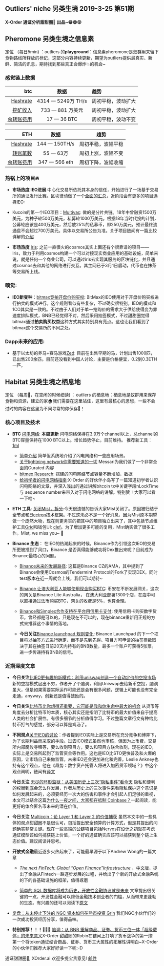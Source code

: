 

## Outliers' niche 另类生境 2019-3-25 第51期

#### X-Order 通证分析甜甜圈🍩 出品~😁😆😝 


## Pheromone 另类生境之信息素
定位 （每日5min)  ：outliers 的**playground**：信息素pheromone是蚁群用来留下食物路线所释放的标记，这部分内容持续更新，期望为outliers提供最真实、新鲜、简洁的讯息，期待找到那些真正会爆炸💥的机会~

### 感觉链上数据 

| btc | 数据 | 趋势|
|---:|:--:|:--|
| [Hashrate](https://www.blockchain.com/charts/hash-rate)| 4314 — 5249万 TH/s| 周初平稳，波动扩大|
| [挖矿收入](https://www.blockchain.com/charts/miners-revenue) | 733 — 881 万美元 | 周初平稳，波动扩大|
| [总转账费用](https://www.blockchain.com/charts/transaction-fees) | 17 — 36 BTC | 周初平稳，波动不变|



|ETH | 数据 | 趋势|
|--:|:--:|:--:|
|[Hashrate](https://etherscan.io/chart/hashrate)| 144 — 150TH/s| 周初平稳，波幅平稳|
|[转账笔数](https://etherscan.io/chart/tx)|55 — 63万|周初上涨，波幅不变|
|[总转账费用](https://etherscan.io/chart/transactionfee)| 347 — 566 eth| 周初下降，波幅收缩 |



### 热锅上的项目🔥

- **市场热度 IEO进展** 中心化交易所依托其本身的信任，开始进行了一场基于交易所的通证发行比赛。区块律动做了一个[全面的汇总](https://www.theblockbeats.com/ieo)，近阶段会有更多的项目选择IEO:
- Kucoin的第一个IEO项目：[Multivac](https://www.mtv.ac/): 做的是分片共链。18年中曾融资1500万美元，为种子轮500万美元，私募轮1000万美元。根据18年当时代投的计划，公募轮应该是400万美元，然后放25%的私募币，即250万美元，预计最终流通盘不会超过700万美元。具体以交易所公告为准。关于项目链闻有一篇比较详解的[介绍](https://www.chainnews.com/articles/407554592757.htm)



- **市场热度** [Iris](https://www.irisnet.org/): 之前一直很火的cosmos其实上面还有个很靠谱的项目——Iris，致力于利用cosmos构建一个可以对接现实商业应用的基础设施，简单来说，就是任何一个商业公司，可以通过iris去实现其服务的区块链化，并且通过cosmos去和其他的网络进行交互。其主网已于3月1日启动，代币也在抹茶等交易所上线。

### 嗅觉: 
- **IEO新变种**：[bitmax竞拍开盘价购买权](https://bitmaxhelp.zendesk.com/hc/zh-cn/articles/360020456353-BitMax-io%E5%85%A8%E7%90%83%E9%A6%96%E5%8F%91BOLT-%E6%8B%8D%E5%8D%96-%E5%AD%98%E5%B8%81%E5%AE%9D%E6%B4%BB%E5%8A%A8%E7%81%AB%E7%83%AD%E5%BC%80%E5%90%AF): BitMax的IEO使用对于开盘价购买权进行拍卖的模式进行。这个规则看似有些复杂，不过确实很特别。IEO的模式和1CO其实是一致的。不过由于人们对于单一抢购价的需求大于供给使得变为靠速度排队模式，BNB已经觉得不对，然后采用抽签模式，不过甜甜圈觉得bitmax通过**拍卖购买权益**这种方式其实特别具有亮点。这也让我们看到了bitmax这个交易所的不同之处。



### Dapp未来的应用: 
- 基于以太坊的养马+赛马游戏[Zed](https://zed.run/): 目前在出售早期的马，计划出售1000匹，已出售200余匹。目前还没看到中国人讨论，主要是价格便宜，0.2到0.3ETH一匹。


## Habitat 另类生境之栖息地
定位 （每周🍵，在空闲的时候细读) ：outliers 的栖息地：栖息地是蚁群用来保存食物和资源，建立的家🏠我们需要在这里站住，这里有最核心的思想，一些不会过时的内容在这里为不同寻常的你保存🌲！

### 核心项目及技术

- **BTC** [闪电网络](https://1ml.com/statistics): **本周更新** 闪电网络保持在3.9万个channel以上，总channel的BTC容量保持在1000 BTC以上。增长趋势停止，目前维持。 推荐新工具： [1ml](https://1ml.com/)
	- [简单介绍](https://medium.com/coinmonks/intro-to-lightning-network-apps-lapps-b548c96ec13f) 简单但系统地介绍了闪电网络和一些应用场景。
	- [关于lightning network你需要知道的一切](https://messari.io/resource/lightning-network) Messari为我们做了一个非常全面的Curated 内容
	- [bitmex Research](https://blog.bitmex.com/research/): 搭建的闪电网络节点容量不断增加，[数据](https://1ml.com/node/0395033b252c6f40e3756984162d68174e2bd8060a129c0d3462a9370471c6d28f/history)
	- [给初学者的闪电网络指南](https://www.chainnews.com/articles/219134762084.htm):X-Order 的好伙伴小岛写了一篇知道初学者认识闪电网络的文章，并深入浅出的通过讲解bitcoin tx中关键字段nLockTime 与 sequence number来带入对于闪电网络的讲解。特别赞！大家可以看一下哈~

- **ETH 工具**: [关闭Mist，拆分](https://medium.com/@avsa/sunsetting-mist-da21c8e943d2):今天很遗憾的告诉大家Mist关闭了。原因被归结于全节点和[Electron](https://electronjs.org/)技术框架。不过这未必不是一个好消息，因为Mist原本期望做一个庞然大物，现在则更务实的把其中的项目独立出来了，其中包括节点维护工具[Grid](https://github.com/ethereum/grid)和钱包UI: [clef](https://github.com/ethereum/go-ethereum/tree/master/cmd/clef)。为了增加更多可能的复用，Mist确实做了很多工作。Mist, we miss you~ 💖



- **Binance 生态**：
在IEO的热潮起来的时候，Binance作为引领这次IEO的交易所更被推到了风口，Binance 是否真得能够成功将Dex推出来呢？目前成为Binance最核心的问题。

	- [Binance未来的发展路径](https://www.binance.com/en/blog/300213018722623488/): 这篇是Binance CZ的AMA，其中提到了Binance会使用Cosmos的Tendermint Protocol的Fork了实现DEX。同时test版本在近一周就会上线，我们可以期待~ 
	
	- [Binance 让澳大利亚人能够使用现金购买BTC](https://www.coindesk.com/binance-launches-bitcoin-buying-at-over-1300-australian-stores?hootPostID=5de355f31eb095b3d5b3329b6160960b): 币安在不断发展网关，这次的网关是Binance Lite Australia， 在澳大利亚部署1300个店，在店中可以直接通过法币购买BTC，网关的收费是5%，也算合理。
	- [Binance和Simplex合作支持在平台用信用卡支付](https://www.binance.com/en/blog/297658163885826048/Binance-Enables-Credit-Card-Payments-Through-Simplex-Partnership-Furthering-Crypto-Adoption-Worldwide): 使用信用卡购买数字货币，曾经都是可以的，只是现在不可以的，现在binance重新用正规的方式来推荐这个事情的落地。
	- **今日关注**[Binance launchpad 规则变化](https://www.binance.com/en/blog/316491046311071744/Update-to-the-Binance-Launchpad-Token-Sale-Format): Binance Launchpad 的下一个项目将以抽签方式进行确定，而不是先到先得。项目方可申请的抽签票数取决于其在抽签日前20天内持有的BNB数量，最多一个账户可获得5张票。进一步传递持有BNB的信号。
	


### 近期深度文章


- **今日关注**[比IEO更有趣的新模式：利用uniswap创造一个自动定价的空投市场](https://mp.weixin.qq.com/s/CAUCsWNTs-1zeNi-jnpZ_Q) 新的空投模式层出不穷，作者开了个脑洞，利用Uniswap去给新币空投，脑洞虽大，但是如果需要实际运作可能还是会有很多问题，逻辑上可能也没有完全走通，anyway，创新还是值得鼓励的。
- **今日关注**[比特币比你想得还重要，它可能是我和你生命中最大的机会](https://www.chainnews.com/articles/569708816151.htm) 从货币等角度去分析比特币的本质，核心其实还是指明了比特币的最大价值来自于提高人类的社会扩展性。有很多细节的分析值得学习。不过整篇文章行文有种给比特币打气的感觉，部分可以算是鸡汤了。
- **不同观点**[关于IEO的讨论](https://www.zhihu.com/question/315710808/answer/625541314)：作者提到IEO实际上是交易所在充分竞争和博弈下，为了长期利益而采取的手段。过去ICO模式虽然也审核，但因为上币费，交易所内部腐败寻租等，要么收割项目方，要么和项目方联合收割，现在的IEO，实际上是交易所起到了监管资金等作用。这也是IEO比STO更快普及和火爆的原因，让市场自己来做监管。未来IEO还会更加进化和完善。Leslie Ankney也持有这个观点，他在《趋势：数字资产托管人将进入加密货币领域？》中这个观点阐明，链闻有[译文](https://www.chainnews.com/articles/417353054214.htm)
- **今日关注** [无尽的环形监狱：从美国历史上三次“隐私事件”看今天](https://mp.weixin.qq.com/s?__biz=MzA4MzE1MzQ3MA==&mid=2450141630&idx=1&sn=04b1190a715668324b1a41585d0eae57&chksm=880456efbf73dff982fcc3631006f059e14820295a801db049ffba50eb46283a2c4e2d61e95b&xtrack=1&scene=0&subscene=131&clicktime=1553125331&ascene=7&devicetype=android-28&version=2700033b&nettype=WIFI&abtest_cookie=BAABAAoACwASABMABQAjlx4AVpkeAL2ZHgDZmR4A3JkeAAAA&lang=zh_CN&pass_ticket=ZJ8%2BACVlhGuqcv84a1JUUwXbgwIn9nhqGli7hGhBdR6%2FdDtsDgzbGMnH4jbB1GHB&wx_header=1) 隐私和便利的权衡到底会怎么样发展，作者从历史上的三次事件来看隐私保护这个意识是如何发展起来的，必须要经历一次大的伤害和事件才会引起人们足够的重视，本文可以结合这篇[为什么一夜之间，大家都在抵制 Coinbase？](https://www.chainnews.com/articles/960779358506.htm)一起阅读，能更好的体会匿名币未来的潜在价值。
- **今日关注** [Multicoin：论 Layer 1 和 Layer 2 的价值捕获](https://mp.weixin.qq.com/s?__biz=MzI1Mzk4ODIwOA==&mid=2247487923&idx=1&sn=a29b36984ebac7a719399e356f494720&chksm=e9cd4dacdebac4babc402a84ebb2aa56423c1815071b310285b9e2e1e37f51328ecffb009198&xtrack=1&scene=0&subscene=131&clicktime=1553126858&ascene=7&devicetype=android-28&version=2700033b&nettype=cmnet&abtest_cookie=BAABAAoACwASABMABQAjlx4AVpkeAL2ZHgDZmR4A3JkeAAAA&lang=zh_CN&pass_ticket=ZJ8%2BACVlhGuqcv84a1JUUwXbgwIn9nhqGli7hGhBdR6%2FdDtsDgzbGMnH4jbB1GHB&wx_header=1) 虽然本文中的一些具体的观点甜甜圈不是很认可，包括提出安全预算的计算方式，但是其提出的问题确实非常关键。现在一些高端的公链项目包括Nervos在设计之初就在考虑通证模型该如何捕获链上价值，一个好的通证确实应该可以捕获到整个链上生态价值。建议阅读并思考。
- **开放式金融**最近逐步火热起来了，可能最早源于以下Andrew Wong的一篇文章

  - [*The next FinTech: Global “Open Finance”Infrastructure*](https://medium.com/macro-narratives-in-blockchain/the-next-fintech-global-open-finance-infrastructure-90ac093a411b?sk=4b93ab31d65bbfbb15dfe448d64c8d27) ，[中文版](https://www.chainnews.com/articles/999172600249.htm)，提出了金融从Fintech一路逐步发展的过程，并给出了个新的开放式金融系统的下的各基础设施的框架，值得琢磨

  - [简单的 SQL 数据库将成为历史，开放性金融协议就是未来](https://www.chainnews.com/articles/397016215262.htm)  文章提出很关键的一点，开发性金融可以降低金融技术创业者的门槛，从而带来更蓬勃的生态。有兴趣的还可以阅读下[原文](https://medium.com/balance-io/why-open-source-finance-will-win-a1f3a61544c2)
- [复盘：从未停止下注的 NGC 资本如何在熊市投资 Grin](https://www.chainnews.com/articles/688983667457.htm) 我们NGC小伙伴们的一次成功投资经历分享，值得品味。
- **特别推荐！！！🌹🌹🌹** [脑洞：从 BNB 重解商品、证券、货币三位一体「超级载体」的未来意义](https://www.chainnews.com/articles/942975463413.htm)X-Order 甜甜圈的Robin在链闻上打响了货币战争的第一炮! 第一个将token通证结合商品、证券、货币三大属性的拓展性讲明白~X-Order的小伙伴们推荐大家好好读一下呢:-D










通证甜甜圈🍩, XOrder.ai 欢迎多提宝贵意见! [邮件](qchen@xorder.ai)
